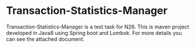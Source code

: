 # Transaction-Statistics-Manager
Transaction-Statistics-Manager is a test task for N26. This is maven project developed in Java8 using Spring boot and Lombok. For more details you can see the attached document.
